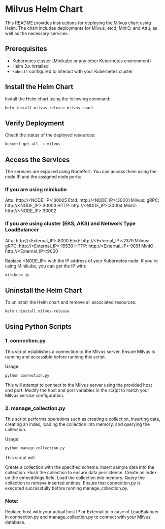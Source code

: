 # Milvus Helm Chart

This README provides instructions for deploying the Milvus chart using Helm. The chart includes deployments for Milvus, etcd, MinIO, and Attu, as well as the necessary services.

## Prerequisites

- Kubernetes cluster (Minikube or any other Kubernetes environment)
- Helm 3.x installed
- `kubectl` configured to interact with your Kubernetes cluster

## Install the Helm Chart

Install the Helm chart using the following command:

```bash
helm install milvus-release milvus-chart
```

## Verify Deployment

Check the status of the deployed resources:

```bash
kubectl get all -n milvus
```

## Access the Services

The services are exposed using NodePort. You can access them using the node IP and the assigned node ports:

### If you are using minikube
Attu: http://<NODE_IP>:30005
Etcd: http://<NODE_IP>:30001
Milvus:
gRPC: http://<NODE_IP>:30003
HTTP: http://<NODE_IP>:30004
MinIO: http://<NODE_IP>:30002

### if you are using cluster (EKS, AKS) and Network Type LoadBalancer
Attu: http://<External_IP>:8000
Etcd: http://<External_IP>:2379
Milvus:
gRPC: http://<External_IP>:19530
HTTP: http://<External_IP>:9091
MinIO: http://<External_IP>:9000

Replace <NODE_IP> with the IP address of your Kubernetes node. If you're using Minikube, you can get the IP with:

```bash
minikube ip
```

## Uninstall the Helm Chart

To uninstall the Helm chart and remove all associated resources:

```bash
helm uninstall milvus-release
```

## Using Python Scripts

### 1. connection.py

This script establishes a connection to the Milvus server. Ensure Milvus is running and accessible before running this script.

Usage:

```bash
python connection.py
```

This will attempt to connect to the Milvus server using the provided host and port. Modify the host and port variables in the script to match your Milvus service configuration.

### 2. manage_collection.py

This script performs operations such as creating a collection, inserting data, creating an index, loading the collection into memory, and querying the collection.

Usage:

```bash
python manage_collection.py
```

This script will:

Create a collection with the specified schema.
Insert sample data into the collection.
Flush the collection to ensure data persistence.
Create an index on the embeddings field.
Load the collection into memory.
Query the collection to retrieve inserted entities.
Ensure that connection.py is executed successfully before running manage_collection.py.


### Note:

Replace host with your actual host IP or External ip in case of LoadBalancer in connection.py and manage_collection.py to connect with your Milvus database.

